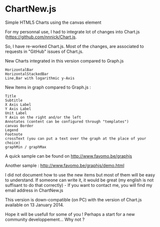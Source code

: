 ChartNew.js
===========


Simple HTML5 Charts using the canvas element




For my personnal use, I had to integrate lot of changes into Chart.js (https://github.com/nnnick/Chart.js. 

So, I have re-worked Chart.js. Most of the changes, are associated to requests in "GitHub" issues of Chart.js.



New Charts integrated in this version compared to Graph.js

    HorizontalBar
    HorizontalStackedBar
	Line,Bar with logarithmic y-Axis

New Items in graph compared to Graph.js :

    Title
    Subtitle
    X Axis Label
    Y Axis Label
    Unit Label
    Y Axis on the right and/or the left
    Annotates (content can be configured through "templates")
    canvas Border
    Legend
    Footnote
    crossText (you can put a text over the graph at the place of your choice)
    graphMin / graphMax
    

A quick sample can be found on http://www.favomo.be/graphjs

Another sample : http://www.favomo.be/graphjs/demo.html


I did not document how to use the new items but most of them will be easy to understand. If someone can write it, it would be great (my english is not suffisant to do that correctly) - If you want to contact me, you will find my email address in ChartNew.js

This version is down-compatible (on PC) with the version of Chart.js available on 13 January 2014.

Hope it will be usefull for some of you ! Perhaps a start for a new community developpement... Why not ?
